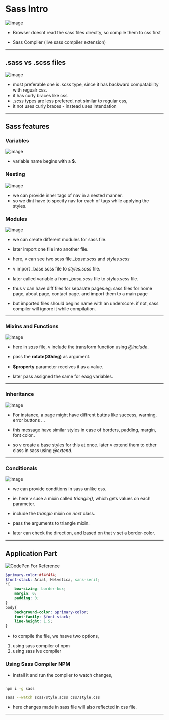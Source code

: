 # Sass Intro

![image](./screenshots/screen1.png 'image')

- Browser doesnt read the sass files direclty, so compile them to css first

- Sass Compiler (live sass compiler extension)

---

## .sass vs .scss files

![image](./screenshots/screen2.png 'image')

- most preferable one is *.scss* type, since it has backward compatability with regualr css.
- it has curly braces like css
- *.scss* types are less prefered. not similar to regular css, 
- it not uses curly braces - instead uses intendation

---

## Sass features

### Variables

![image](./screenshots/screen3.png 'image')

- variable name begins with a **$**.

### Nesting

![image](./screenshots/screen4.png 'image')

- we can provide inner tags of nav in a nested manner.
- so we dint have to specify nav for each of tags while applying the styles.

### Modules

![image](./screenshots/screen5.png 'image')

- we can create different modules for sass file.

- later import one file into another file.

- here, v can see two scss file *_base.scss*
and *styles.scss*

- v import _base.scss file to *styles.scss* file.

- later called variable a from *_base.scss* file to *styles.scss* file. 

- thus v can have diff files for separate pages.eg: sass files for home page, about page, contact page. and import them to a main page

- but imported files should begins name with an underscore. if not, sass compiler will ignore it while compilation.

---

### Mixins and Functions

![image](./screenshots/screen6.png 'image')

- here in *sass* file, v include the transform function using *@include*.

- pass the **rotate(30deg)** as argument.

- **$property** parameter receives it as a value.

- later pass assigned the same for eaxg variables.

---

### Inheritance

![image](./screenshots/screen7.png 'image')

- For instance, a page might have diffrent buttns like success, warning, error buttons ...

- this message have similar styles in case of borders, padding, margin, font color..

- so v create a base styles for this at once. later v extend them to other class in sass using *@extend*.

---

### Conditionals

![image](./screenshots/screen8.png 'image') 

- we can provide conditions in sass unlike css.

- ie. here v suse a mixin called *triangle()*, which gets values on each parameter.

- include the *triangle* mixin on *next* class.

- pass the arguments to triangle mixin.

- later can check the direction, and based on that v set a border-color.

---

## Application Part

![CodePen For Reference](https://codepen.io/bradtraversy/pen/ExjmGdY?editors=1100)

```scss
$primary-color:#f4f4f4;
$font-stack: Arial, Helvetica, sans-serif;
*{
    box-sizing: border-box;
    margin: 0;
    padding: 0;
}
body{
    background-color: $primary-color;
    font-family: $font-stack;
    line-height: 1.5;
}

```

- to compile the file, we hasve two options,

1. using sass compiler of npm
2. using sass lve compiler

### Using Sass Compiler NPM

- install it and run the compiler to watch changes,

```bash

npm i -g sass

sass --watch scss/style.scss css/style.css

```

- here changes made in sass file will also reflected in css file.

---
